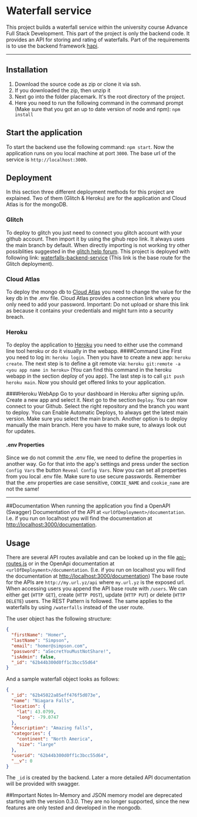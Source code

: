 # Waterfall service

This project builds a waterfall service within the university course Advance Full Stack Development. This part of the
project is only the backend code. It provides an API for storing and rating of waterfalls. Part of the requirements is
to use the backend framework [hapi](https://hapi.dev/).

---

## Installation

1. Download the source code as zip or clone it via ssh.
2. If you downloaded the zip, then unzip it
3. Next go into the folder placemark. It's the root directory of the project.
4. Here you need to run the following command in the command prompt (Make sure that you got an up to date version of
   node and npm): `npm install`

## Start the application

To start the backend use the following command: `npm start`. Now the application runs on you local machine at
port `3000`. The base url of the service is `http://localhost:3000`.

## Deployment
In this section three different deployment methods for this project are explained.
Two of them (Glitch & Heroku) are for the application and Cloud Atlas is for the mongoDB.

### Glitch
To deploy to glitch you just need to connect you glitch account with your github account. Then import it by using the gihub repo link. It always uses the main branch by default. When directly importing is not working try other possiblities suggested in the [glitch help forum](https://help.glitch.com/kb/article/20-importing-code-from-github/).
This project is deployed with following link: [waterfalls-backend-service](waterfalls-backend-service)
(This link is the base route for the Glitch deployment).

### Cloud Atlas
To deploy the mongo db to [Cloud Atlas](https://www.mongodb.com/atlas/database) you need to change the value for the key db in the .env file.
Cloud Atlas provides a connection link where you only need to add your password.
Important: Do not upload or share this link as because it contains your credentials and might turn into a security breach.

### Heroku
To deploy the application to [Heroku](https://www.heroku.com/) you need to either use the command line tool heroku or do it visually in the webapp.
####Command Line
First you need to log in: `heroku login`.
Then you have to create a new app: `heroku create`.
The next step is to define a git remote via: `heroku git:remote -a <you app name in heroku>` (You can find this command in the heroku webapp in the section deploy of you app).
The last step is to call `git push heroku main`.
Now you should get offered links to your application.

####Heroku WebApp
Go to your dashboard in Heroku after signing up/in.
Create a new app and select it.
Next go to the section `Deploy`.
You can now connect to your Github.
Select the right repository and the branch you want to deploy.
You can Enable Automatic Deploys, to always get the latest main version.
Make sure you select the main branch.
Another option is to deploy manually the main branch.
Here you have to make sure, to always look out for updates.

#### .env Properties
Since we do not commit the .env file, we need to define the properties in another way.
Go for that into the app's settings and press under the section `Config Vars` the button ``Reveal Config Vars``.
Now you can set all properties from you local .env file.
Make sure to use secure passwords.
Remember that the .env properties are case sensitive, `COOKIE_NAME` and `cookie_name` are not the same!

---
##Documentation
When running the application you find a OpenAPI (Swagger) Documentation of the API at `<urlOfDeployment>/documentation`.
I.e. if you run on localhost you will find the documentation at [http://localhost:3000/documentation](http://localhost:3000/documentation).

## Usage
There are several API routes available and can be looked up in the file [api-routes.js](./src/api-routes.js) or in the OpenApi documentation at `<urlOfDeployment>/documentation`.
(I.e. if you run on localhost you will find the documentation at [http://localhost:3000/documentation](http://localhost:3000/documentation))
The base route for the APIs are `http://my.url.yz/api` where `my.url.yz` is the exposed url. When accessing users you append the
API base route with `/users`. We can either get (`HTTP GET`), create (`HTTP POST`), update (`HTTP PUT`) or
delete (`HTTP DELETE`) users. The REST Pattern is followed. The same applies to the waterfalls by using `/waterfalls`
instead of the user route.

The user object has the following structure:

````json
{
  "firstName": "Homer",
  "lastName": "Simpson",
  "email": "homer@simpson.com",
  "password": "aSecretYouMustNotShare!",
  "isAdmin": false,
  "_id": "62b44b300d0ff1c3bcc55d64"
}
````

And a sample waterfall object looks as follows:

````json
{
  "_id": "62b45022a85eff476f5d073e",
  "name": "Niagara Falls",
  "location": {
    "lat": 43.0799,
    "long": -79.0747
  },
  "description": "Amazing falls",
  "categories": {
    "continent": "North America",
    "size": "large"
  },
  "userid": "62b44b300d0ff1c3bcc55d64",
  "__v": 0
}
````

The `_id` is created by the backend.
Later a more detailed API documentation will be provided with swagger.

##Important Notes
In-Memory and JSON memory model are deprecated starting with the version 0.3.0.
They are no longer supported, since the new features are only tested and developed in the mongodb.

